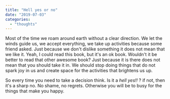 ```yaml
---
title: "Hell yes or no"
date: "2019-07-03"
categories: 
  - "thoughts"
---
```


Most of the time we roam around earth without a clear direction. We let the winds guide us, we accept everything, we take up activities because some friend asked. Just because we don't dislike something it does not mean that we like it. Yeah, I could read this book, but it's an ok book. Wouldn't it be better to read that other awesome book? Just because it is there does not mean that you should take it in. We should stop doing things that do not spark joy in us and create space for the activities that brightens us up.

So every time you need to take a decision think. Is it a _hell yes!!_ ? if not, then it's a sharp no. No shame, no regrets. Otherwise you will be to busy for the things that make you happy.
